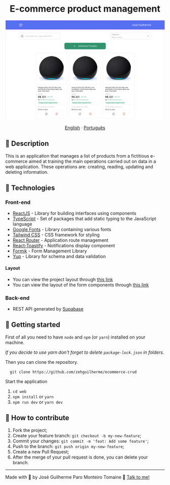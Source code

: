 <h1 align="center">
  E-commerce product management
</h1>

![Screenshot from Home page](./.github/img/home.png)

<div align="center">
  <a href="README-en.md">English</a>
  ·
  <a href="README.md">Português</a>
</div>

## 💬 Description

This is an application that manages a list of products from a fictitious e-commerce aimed at training the main operations carried out on data in a web application. These operations are: creating, reading, updating and deleting information.

## 🚀 Technologies

### Front-end

- [ReactJS](https://react.dev/) - Library for building interfaces using components
- [TypeScript](https://www.typescriptlang.org/) - Set of packages that add static typing to the JavaScript language
- [Google Fonts](https://fonts.google.com/) - Library containing various fonts
- [Tailwind CSS](https://tailwindcss.com/) - CSS framework for styling
- [React Router](https://reactrouter.com/en/main) - Application route management
- [React-Toastify](https://www.npmjs.com/package/react-toastify) - Notifications display component
- [Formik](https://formik.org/) - Form Management Library
- [Yup](https://github.com/jquense/yup) - Library for schema and data validation

#### Layout

- You can view the project layout through [this link](https://www.figma.com/file/IohYm7tDAtTJFNl5ejls6R/Gerenciamento-de-E-commerce?type=design&node-id=0%3A1&mode=design&t=wHUPqJtMRDYErRoG-1)
- You can view the layout of the form components through [this link](https://www.figma.com/community/file/1148375559326132425)

### Back-end

- REST API generated by [Supabase](https://supabase.com/)

## 🚀 Getting started

First of all you need to have `node` and `npm` (or `yarn`) installed on your machine.

*If you decide to use yarn don't forget to delete `package-lock.json` in folders.*

Then you can clone the repository.

```code
  git clone https://github.com/zehguilherme/ecommerce-crud
```

Start the application

1. `cd web`
2. `npm install` or `yarn`
3. `npm run dev` or `yarn dev`

## 🤔 How to contribute

1. Fork the project;
2. Create your feature branch: `git checkout -b my-new-feature`;
3. Commit your changes: `git commit -m 'feat: Add some feature'`;
4. Push to the branch: `git push origin my-new-feature`;
5. Create a new Pull Request;
6. After the merge of your pull request is done, you can delete your branch.

---

Made with 💟 by José Guilherme Paro Monteiro Tomaine 👋 [Talk to me!](https://www.linkedin.com/in/josé-guilherme-paro-monteiro-tomaine/)